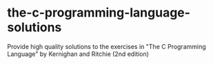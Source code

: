 # the-c-programming-language-solutions
Provide high quality solutions to the exercises in "The C Programming Language" by Kernighan and Ritchie (2nd edition) 
